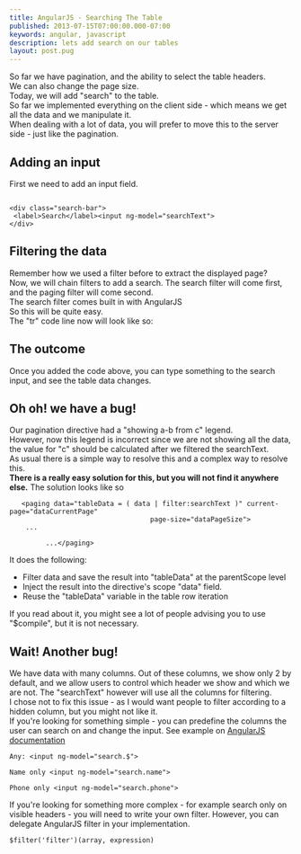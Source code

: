 ```yaml
---
title: AngularJS - Searching The Table
published: 2013-07-15T07:00:00.000-07:00
keywords: angular, javascript
description: lets add search on our tables
layout: post.pug
---
```



So far we have pagination, and the ability to select the table headers.  
We can also change the page size.  
Today, we will add "search" to the table.  
So far we implemented everything on the client side - which means we get all the data and we manipulate it.  
When dealing with a lot of data, you will prefer to move this to the server side - just like the pagination.  

## Adding an input

First we need to add an input field.  

```

<div class="search-bar">  
 <label>Search</label><input ng-model="searchText">  
</div>

```

## Filtering the data

Remember how we used a filter before to extract the displayed page?  
Now, we will chain filters to add a search. The search filter will come first, and the paging filter will come second.  
The search filter comes built in with AngularJS  
So this will be quite easy.  
The "tr" code line now will look like so:

## The outcome

Once you added the code above, you can type something to the search input, and see the table data changes.

## Oh oh! we have a bug!

Our pagination directive had a "showing a-b from c" legend.  
However, now this legend is incorrect since we are not showing all the data,  
the value for "c" should be calculated after we filtered the searchText.  
As usual there is a simple way to resolve this and a complex way to resolve this.  
<span style="font-weight:bold">There is a really easy solution for this, but you will not find it anywhere else.</span> The solution looks like so

```
   <paging data="tableData = ( data | filter:searchText )" current-page="dataCurrentPage"
                                   page-size="dataPageSize">  
    ...   

         ...</paging>   
```

It does the following:

*   Filter data and save the result into "tableData" at the parentScope level
*   Inject the result into the directive's scope "data" field.
*   Reuse the "tableData" variable in the table row iteration

If you read about it, you might see a lot of people advising you to use "$compile", but it is not necessary.

## Wait! Another bug!

We have data with many columns. Out of these columns, we show only 2 by default, and we allow users to control which header we show and which we are not. The "searchText" however will use all the columns for filtering.  
I chose not to fix this issue - as I would want people to filter according to a hidden column, but you might not like it.  
If you're looking for something simple - you can predefine the columns the user can search on and change the input. See example on [AngularJS documentation](http://docs.angularjs.org/api/ng.filter:filter)

```
Any: <input ng-model="search.$">   

Name only <input ng-model="search.name">  

Phone only <input ng-model="search.phone">  

```

If you're looking for something more complex - for example search only on visible headers - you will need to write your own filter. However, you can delegate AngularJS filter in your implementation.

```
$filter('filter')(array, expression)
```